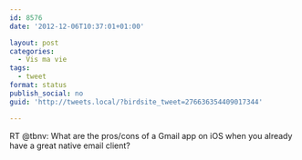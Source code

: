 ```yaml
---
id: 8576
date: '2012-12-06T10:37:01+01:00'

layout: post
categories:
  - Vis ma vie
tags:
  - tweet
format: status
publish_social: no
guid: 'http://tweets.local/?birdsite_tweet=276636354409017344'

---
```


RT @tbnv: What are the pros/cons of a Gmail app on iOS when you already have a great native email client?